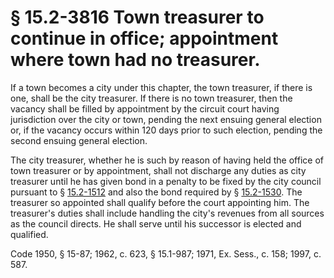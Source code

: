 # § 15.2-3816 Town treasurer to continue in office; appointment where town had no treasurer.

<p>If a town becomes a city under this chapter, the town treasurer, if there is one, shall be the city treasurer. If there is no town treasurer, then the vacancy shall be filled by appointment by the circuit court having jurisdiction over the city or town, pending the next ensuing general election or, if the vacancy occurs within 120 days prior to such election, pending the second ensuing general election.</p><p>The city treasurer, whether he is such by reason of having held the office of town treasurer or by appointment, shall not discharge any duties as city treasurer until he has given bond in a penalty to be fixed by the city council pursuant to § <a href='http://law.lis.virginia.gov/vacode/15.2-1512/'>15.2-1512</a> and also the bond required by § <a href='http://law.lis.virginia.gov/vacode/15.2-1530/'>15.2-1530</a>. The treasurer so appointed shall qualify before the court appointing him. The treasurer's duties shall include handling the city's revenues from all sources as the council directs. He shall serve until his successor is elected and qualified.</p><p>Code 1950, § 15-87; 1962, c. 623, § 15.1-987; 1971, Ex. Sess., c. 158; 1997, c. 587.</p>